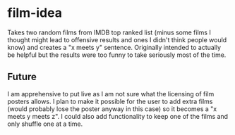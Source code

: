 # film-idea
Takes two random films from IMDB top ranked list (minus some films I thought might lead to offensive results and ones I didn't think people would know) and creates a "x meets y" sentence. Originally intended to actually be helpful but the results were too funny to take seriously most of the time.

## Future
I am apprehensive to put live as I am not sure what the licensing of film posters allows.
I plan to make it possible for the user to add extra films (would probably lose the poster anyway in this case) so it becomes a "x meets y meets z".
I could also add functionality to keep one of the films and only shuffle one at a time.
